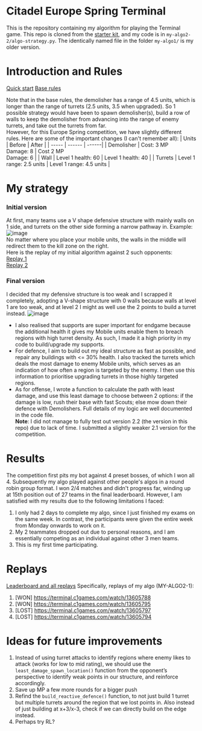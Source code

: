 # Citadel Europe Spring Terminal
This is the repository containing my algorithm for playing the Terminal game. This repo is cloned from the [starter kit](https://github.com/correlation-one/AIGamesStarterKit/tree/master/python-algo), and my code is in `my-algo2-2/algo-strategy.py`. The identically named file in the folder `my-algo1/` is my older version. 

# Introduction and Rules
[Quick start](https://terminal.c1games.com/quickstart)
[Base rules](https://terminal.c1games.com/rules)

Note that in the base rules, the demolisher has a range of 4.5 units, which is longer than the range of turrets (2.5 units, 3.5 when upgraded). So 1 possible strategy would have been to spawn demolisher(s), build a row of walls to keep the demolisher from advancing into the range of enemy turrets, and take out the turrets from far. <br>
However, for this Europe Spring competition, we have slightly different rules. Here are some of the important changes (I can't remember all):
| Units | Before | After | 
| ----- | ------ | ------|
| Demolisher | Cost: 3 MP <br> Damage: 8 | Cost 2 MP <br> Damage: 6 |
| Wall | Level 1 health: 60 | Level 1 health: 40 |
| Turrets | Level 1 range: 2.5 units | Level 1 range: 4.5 units | 

# My strategy
### Initial version
At first, many teams use a V shape defensive structure with mainly walls on 1 side, and turrets on the other side forming a narrow pathway in.
Example: <br>
![image](https://github.com/wowthecoder/citadel-terminal-ai/assets/82577844/ee318694-b6fe-493a-a3d2-665c6fbc4296) <br>
No matter where you place your mobile units, the walls in the middle will redirect them to the kill zone on the right. \
Here is the replay of my initial algorithm against 2 such opponents: \
[Replay 1](https://terminal.c1games.com/watchLive/13587475) \
[Replay 2](https://terminal.c1games.com/watchLive/13587429)

### Final version
I decided that my defensive structure is too weak and I scrapped it completely, adopting a V-shape structure with 0 walls because walls at level 1 are too weak, and at level 2 I might as well use the 2 points to build a turret instead.
![image](https://github.com/wowthecoder/citadel-terminal-ai/assets/82577844/bc9d1dad-70a4-45de-8c1a-1e5b64b66f7c) <br>
 - I also realised that supports are super important for endgame because the additional health it gives my Mobile units enable them to breach regions with high turret density. As such, I made it a high priority in my code to build/upgrade my supports. <br>
 - For defence, I aim to build out my ideal structure as fast as possible, and repair any buildings with <= 30% health. I also tracked the turrets which deals the most damage to enemy Mobile units, which serves as an indication of how often a region is targeted by the enemy. I then use this information to prioritise upgrading turrets in those highly targeted regions. <br>
 - As for offense, I wrote a function to calculate the path with least damage, and use this least damage to choose between 2 options: if the damage is low, rush their base with fast Scouts; else mow down their defence with Demolishers. 
Full details of my logic are well documented in the code file. <br>
**Note**: I did not manage to fully test out version 2.2 (the version in this repo) due to lack of time. I submitted a slightly weaker 2.1 version for the competition.

# Results
The competition first pits my bot against 4 preset bosses, of which I won all 4. Subsequently my algo played against other people's algos in a round robin group format. 
I won 2/4 matches and didn't progress far, winding up at 15th position out of 27 teams in the final leaderboard.
However, I am satisfied with my results due to the following limitations I faced:
1. I only had 2 days to complete my algo, since I just finished my exams on the same week. In contrast, the participants were given the entire week from Monday onwards to work on it.
2. My 2 teammates dropped out due to personal reasons, and I am essentially competing as an individual against other 3 men teams.
3. This is my first time participating.

# Replays
[Leaderboard and all replays](https://terminal.c1games.com/competitions/311)
Specifically, replays of my algo (MY-ALGO2-1):
1. \[WON] https://terminal.c1games.com/watch/13605788
2. \[WON] https://terminal.c1games.com/watch/13605795
3. \[LOST] https://terminal.c1games.com/watch/13605797
4. \[LOST] https://terminal.c1games.com/watch/13605794

# Ideas for future improvements
1. Instead of using turret attacks to identify regions where enemy likes to attack (works for low to mid rating), we should use the `least_damage_spawn_location()` function from the opponent’s perspective to identify weak points in our structure, and reinforce accordingly.
2. Save up MP a few more rounds for a bigger push
3. Refind the `build_reactive_defence()` function, to not just build 1 turret but multiple turrets around the region that we lost points in. Also instead of just building at x+3/x-3, check if we can directly build on the edge instead.
4. Perhaps try RL?

